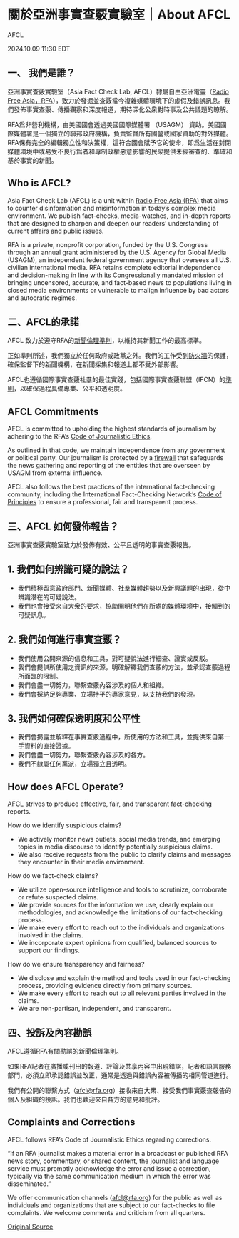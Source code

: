 # 關於亞洲事實查覈實驗室｜About AFCL

AFCL

2024.10.09 11:30 EDT

## 一、 我們是誰？

亞洲事實查覈實驗室（Asia Fact Check Lab, AFCL）隸屬自由亞洲電臺（[Radio Free Asia，RFA](https://www.rfa.org/about)），致力於發掘並查覈當今複雜媒體環境下的虛假及錯誤訊息。我們發佈事實查覈、傳播觀察和深度報道，期待深化公衆對時事及公共議題的瞭解。

RFA爲非營利機構，由美國國會透過美國國際媒體署 （USAGM） 資助。美國國際媒體署是一個獨立的聯邦政府機構，負責監督所有國營或國家資助的對外媒體。RFA保有完全的編輯獨立性和決策權，這符合國會賦予它的使命，即爲生活在封閉媒體環境中或易受不良行爲者和專制政權惡意影響的民衆提供未經審查的、準確和基於事實的新聞。

## Who is AFCL?

Asia Fact Check Lab (AFCL) is a unit within [Radio Free Asia (RFA)](https://www.rfa.org/about) that aims to counter disinformation and misinformation in today’s complex media environment. We publish fact-checks, media-watches, and in-depth reports that are designed to sharpen and deepen our readers’ understanding of current affairs and public issues.

RFA is a private, nonprofit corporation, funded by the U.S. Congress through an annual grant administered by the U.S. Agency for Global Media (USAGM), an independent federal government agency that oversees all U.S. civilian international media. RFA retains complete editorial independence and decision-making in line with its Congressionally mandated mission of bringing uncensored, accurate, and fact-based news to populations living in closed media environments or vulnerable to malign influence by bad actors and autocratic regimes.

## 二、AFCL的承諾

AFCL 致力於遵守RFA的[新聞倫理準則](https://www.rfa.org/about/info/codeofethics.html)，以維持其新聞工作的最高標準。

正如準則所述，我們獨立於任何政府或政黨之外。我們的工作受到[防火牆](https://www.usagm.gov/who-we-are/firewall)的保護，確保監督下的新聞機構，在新聞採集和報道上都不受外部影響。

AFCL也遵循國際事實查覈社羣的最佳實踐，包括國際事實查覈聯盟（IFCN）的[準則](https://www.ifcncodeofprinciples.poynter.org/the-commitments)，以確保過程具備專業、公平和透明度。

## AFCL Commitments

AFCL is committed to upholding the highest standards of journalism by adhering to the RFA’s [Code of Journalistic Ethics](https://www.rfa.org/about/info/codeofethics.html).

As outlined in that code, we maintain independence from any government or political party. Our journalism is protected by a [firewall](https://www.usagm.gov/who-we-are/firewall) that safeguards the news gathering and reporting of the entities that are overseen by USAGM from external influence.

AFCL also follows the best practices of the international fact-checking community, including the International Fact-Checking Network’s [Code of Principles](https://www.ifcncodeofprinciples.poynter.org/the-commitments) to ensure a professional, fair and transparent process.

## 三、AFCL 如何發佈報告？

亞洲事實查覈實驗室致力於發佈有效、公平且透明的事實查覈報告。

## 1. 我們如何辨識可疑的說法？

* 我們積極留意政府部門、新聞媒體、社羣媒體趨勢以及新興議題的出現，從中辨識潛在的可疑說法。
* 我們也會接受來自大衆的要求，協助闡明他們在所處的媒體環境中，接觸到的可疑訊息。

## 2. 我們如何進行事實查覈？

* 我們使用公開來源的信息和工具，對可疑說法進行細查、證實或反駁。
* 我們會提供所使用之資訊的來源，明確解釋我們查覈的方法，並承認查覈過程所面臨的限制。
* 我們會盡一切努力，聯繫查覈內容涉及的個人和組織。
* 我們會採納足夠專業、立場持平的專家意見，以支持我們的發現。

## 3. 我們如何確保透明度和公平性

* 我們會揭露並解釋在事實查覈過程中，所使用的方法和工具，並提供來自第一手資料的直接證據。
* 我們會盡一切努力，聯繫查覈內容涉及的各方。
* 我們不隸屬任何黨派，立場獨立且透明。

## How does AFCL Operate?

AFCL strives to produce effective, fair, and transparent fact-checking reports.

How do we identify suspicious claims?

* We actively monitor news outlets, social media trends, and emerging topics in media discourse to identify potentially suspicious claims.
* We also receive requests from the public to clarify claims and messages they encounter in their media environment.

How do we fact-check claims?

* We utilize open-source intelligence and tools to scrutinize, corroborate or refute suspected claims.
* We provide sources for the information we use, clearly explain our methodologies, and acknowledge the limitations of our fact-checking process.
* We make every effort to reach out to the individuals and organizations involved in the claims.
* We incorporate expert opinions from qualified, balanced sources to support our findings.

How do we ensure transparency and fairness?

* We disclose and explain the method and tools used in our fact-checking process, providing evidence directly from primary sources.
* We make every effort to reach out to all relevant parties involved in the claims.
* We are non-partisan, independent, and transparent.

## 四、投訴及內容勘誤

AFCL遵循RFA有關勘誤的新聞倫理準則。

如果RFA記者在廣播或刊出的報道、評論及共享內容中出現錯誤，記者和語言服務部門，必須立即承認錯誤並改正，通常是透過與錯誤內容被傳播的相同管道進行。

我們有公開的聯繫方式（[afcl@rfa.org](mailto:afcl@rfa.org)）接收來自大衆、接受我們事實覈查報告的個人及組織的投訴。我們也歡迎來自各方的意見和批評。

## Complaints and Corrections

AFCL follows RFA’s Code of Journalistic Ethics regarding corrections.

“If an RFA journalist makes a material error in a broadcast or published RFA news story, commentary, or shared content, the journalist and language service must promptly acknowledge the error and issue a correction, typically via the same communication medium in which the error was disseminated.”

We offer communication channels (afcl@rfa.org) for the public as well as individuals and organizations that are subject to our fact-checks to file complaints. We welcome comments and criticism from all quarters.



[Original Source](https://www.rfa.org/mandarin/shishi-hecha/2025/01/09/about-afcl/)
